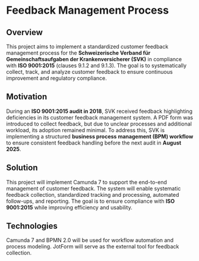 # Feedback Management Process

## Overview
This project aims to implement a standardized customer feedback management process for the **Schweizerische Verband für Gemeinschaftsaufgaben der Krankenversicherer (SVK)** in compliance with **ISO 9001:2015** (clauses 9.1.2 and 9.1.3). The goal is to systematically collect, track, and analyze customer feedback to ensure continuous improvement and regulatory compliance.

## Motivation
During an **ISO 9001:2015 audit in 2018**, SVK received feedback highlighting deficiencies in its customer feedback management system. A PDF form was introduced to collect feedback, but due to unclear processes and additional workload, its adoption remained minimal. To address this, SVK is implementing a structured **business process management (BPM) workflow** to ensure consistent feedback handling before the next audit in **August 2025**.

## Solution
This project will implement Camunda 7 to support the end-to-end management of customer feedback. The system will enable systematic feedback collection, standardized tracking and processing, automated follow-ups, and reporting. The goal is to ensure compliance with **ISO 9001:2015** while improving efficiency and usability.

## Technologies
Camunda 7 and BPMN 2.0 will be used for workflow automation and process modeling. JotForm will serve as the external tool for feedback collection.


